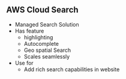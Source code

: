 ## AWS Cloud Search

- Managed Search Solution
- Has feature
  - highlighting
  - Autocomplete
  - Geo spatial Search
  - Scales seamlessly
- Use for
  - Add rich search capabilities in website
